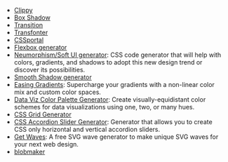 * [Clippy](https://bennettfeely.com/clippy/)
* [Box Shadow](https://html-css-js.com/css/generator/box-shadow/)
* [Transition](https://makingcss.com/transition)
* [Transfonter](https://transfonter.org/)
* [CSSportal](https://www.cssportal.com/css3-flip-switch/)
* [Flexbox generator](https://flexbox.help/)
* [Neumorphism/Soft UI generator](https://neumorphism.io/#e0e0e0): CSS code generator that will help with colors, gradients, and shadows to adopt this new design trend or discover its possibilities.
* [Smooth Shadow generator](https://shadows.brumm.af/)
* [Easing Gradients](https://larsenwork.com/easing-gradients/): Supercharge your gradients with a non-linear color mix and custom color spaces.
* [Data Viz Color Palette Generator](https://learnui.design/tools/data-color-picker.html): Create visually-equidistant color schemes for data visualizations using one, two, or many hues.
* [CSS Grid Generator](https://denic.hashnode.dev/css-generators?fbclid=IwAR1Az16YmAyKT_wwA6Pl6f0x5Y2zyaIQe_yADWK7-Yw8qBP_H4SmrFK68fA)
* [CSS Accordion Slider Generator](https://accordionslider.com/): Generator that allows you to create CSS only horizontal and vertical accordion sliders.
* [Get Waves](https://getwaves.io/): A free SVG wave generator to make unique SVG waves for your next web design.
* [blobmaker](https://www.blobmaker.app/)
